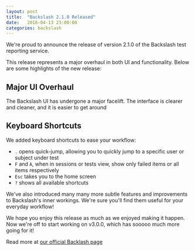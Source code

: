 ```yaml
---
layout: post
title:  "Backslash 2.1.0 Released"
date:   2016-04-13 23:00:00
categories: backslash
---
```


We're proud to announce the release of version 2.1.0 of the Backslash test reporting service. 

This release represents a major overhaul in both UI and functionality. Below are some highlights of the new release:

## Major UI Overhaul

The Backslash UI has undergone a major facelift. The interface is clearer and cleaner, and it is easier to get around

## Keyboard Shortcuts

We added keyboard shortcuts to ease your workflow:

- `.` opens quick-jump, allowing you to quickly jump to a specific user or subject under test
- `F` and `A`, when in sessions or tests view, show only failed items or all items respectively
- `Esc` takes you to the home screen
- `?` shows all available shortcuts

We've also introduced many many more subtle features and improvements to Backslash's inner workings. We're sure you'll find them useful for your everyday workflow!

We hope you enjoy this release as much as we enjoyed making it happen. Now we're off to start working on v3.0.0, which has sooooo much more going for it!

Read more at [our official Backlash page](/backslash ) 
			 
